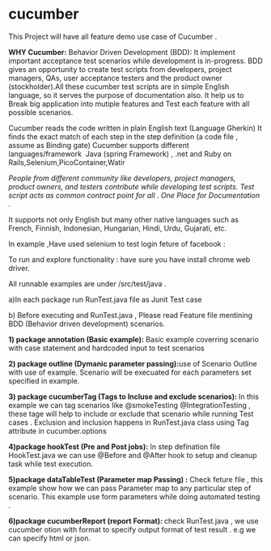 # cucumber
This Project will have all feature demo use case of Cucumber .

<B>WHY Cucumber:</B>
Behavior Driven Development (BDD): It implement important acceptance test scenarios while development is in-progress.
BDD gives an opportunity to create test scripts from developers, project managers, QAs, user acceptance testers and the product owner (stockholder).All these cucumber test scripts are in simple English language, so it serves the purpose of documentation also.
It help us to Break big application into mutiple features and Test each feature with all possible scenarios.

Cucumber reads the code written in plain English text (Language Gherkin)
It finds the exact match of each step in the step definition (a code file , assume as Binding gate)
Cucumber supports different languages/framework  Java (spring Framework) , .net and  Ruby on Rails,Selenium,PicoContainer,Watir

<I>People from different community like developers, project managers, product owners, and testers contribute while developing test scripts. Test script acts as common contract point for all . One Place for Documentation . </I>

It supports not only English but many other native languages such as French, Finnish, Indonesian, Hungarian, Hindi, Urdu, Gujarati, etc.


In example ,Have used selenium to test login feture of facebook :

To run and explore functionality : have sure you have install chrome web driver.

All runnable examples are under /src/test/java . 

a)In each package run RunTest.java file as Junit Test case

b) Before executing and RunTest.java , Please read Feature file mentining BDD (Behavior driven development) scenarios.

<B>1) package annotation (Basic example):</B> Basic example coverring scenario with case statement and hardcoded input to test scenarios

<B>2) package outline (Dymanic parameter passing):</B>use of Scenario Outline with use of example. Scenario will be execuated for each  parameters set specified in example.

<B>3) package cucumberTag (Tags to Incluse and exclude scenarios): </B>In this example we can tag scenarios like @smokeTesting @IntegrationTesting , these tage will help to include or exclude that scenario while running Test cases . Exclusion and inclusion happens in RunTest.java class using Tag attribute in cucumber.options

<B>4)package hookTest (Pre and Post jobs):</B> In step defination file  HookTest.java we can  use @Before and @After hook to setup and cleanup task while test execution.

<B>5)package dataTableTest (Parameter map Passing) :</B> Check feture file , this example show how we can pass Parameter map to any particular step of scenario. This example use form parameters while doing automated testing .

<B>6)package cucumberReport (report Format): </B>check RunTest.java , we use cucumber otion with format to specify output format of test result . e.g we can specify html or json.


